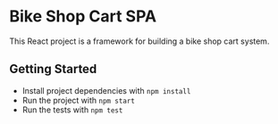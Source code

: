 # Bike Shop Cart SPA

This React project is a framework for building a bike shop cart system.

## Getting Started

- Install project dependencies with `npm install`
- Run the project with `npm start`
- Run the tests with `npm test`
